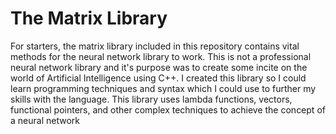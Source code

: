 # The Matrix Library
For starters, the matrix library included in this repository contains vital methods for the neural network library to work. This is not a professional neural network library and it's purpose was to create some incite on the world of Artificial Intelligence using C++. I created this library so I could learn programming techniques and syntax which I could use to further my skills with the language. This library uses lambda functions, vectors, functional pointers, and other complex techniques to achieve the concept of a neural network